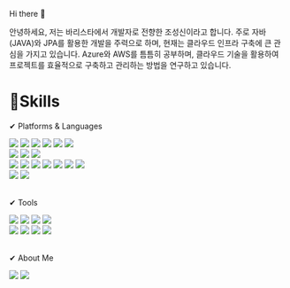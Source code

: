 <p>Hi there 👋</p>
<p>안녕하세요, 저는 바리스타에서 개발자로 전향한 조성신이라고 합니다.
주로 자바(JAVA)와 JPA를 활용한 개발을 주력으로 하며, 현재는 클라우드 인프라 구축에 큰 관심을 가지고 있습니다. Azure와 AWS를 틈틈히 공부하며, 클라우드 기술을 활용하여 프로젝트를 효율적으로 구축하고 관리하는 방법을 연구하고 있습니다.
 </p>

# 💪Skills
✔ Platforms & Languages
<div>
<img src="https://img.shields.io/badge/Java-007396?style=flat&logo=Conda-Forge&logoColor=white" />
<img src="https://img.shields.io/badge/JPA-FF0000?style=flat&logo=Conda-Forge&logoColor=white" />
<img src="https://img.shields.io/badge/QueryDsl-007396?style=flat&logo=QueryDsl&logoColor=white" />
<img src="https://img.shields.io/badge/MyBatis-FF0000?style=flat&logo=QueryDsl&logoColor=white" />
<img src="https://img.shields.io/badge/Spring-6DB33F?style=flat&logo=Spring&logoColor=white" />
<img src="https://img.shields.io/badge/SpringBoot-6DB33F?style=flat&logo=SpringBoot&logoColor=white" />
  <br>
<img src="https://img.shields.io/badge/Docker-2496ED?style=flat&logo=Docker&logoColor=white" />
<img src="https://img.shields.io/badge/AWS-232F3E?style=flat&logo=Amazon Aws&logoColor=white" />
<img src="https://img.shields.io/badge/Azure-0078D4?style=flat&logo=microsoftazure&logoColor=white" />
  <br>
<img src="https://img.shields.io/badge/HTML-E34F26?style=flat&logo=HTML&logoColor=white" />
<img src="https://img.shields.io/badge/CSS-1572B6?style=flat&logo=CSS&logoColor=white" />
<img src="https://img.shields.io/badge/JavaScript-F7DF1E?style=flat&logo=JavaScript&logoColor=white" />
<img src="https://img.shields.io/badge/jQuery-0769AD?style=flat&logo=jQuery&logoColor=white" />
<img src="https://img.shields.io/badge/Bootstrap-7952B3?style=flat&logo=Bootstrap&logoColor=white" />
<img src="https://img.shields.io/badge/Vue.js-41B883?style=flat&logo=Vue.js&logoColor=white" />
<img src="https://img.shields.io/badge/Vuetify-1867C0?style=flat&logo=Vuetify&logoColor=white" />
  <br>
<img src="https://img.shields.io/badge/MySQL-4479A1?style=flat&logo=mysql&logoColor=white" />
<img src="https://img.shields.io/badge/ORACLE-F80000?style=flat&logo=oracle&logoColor=white" />
</div>

<br>

✔ Tools
<div>
<img src="https://img.shields.io/badge/intellij-000000?style=flat&logo=intellijidea&logoColor=white" />
<img src="https://img.shields.io/badge/webstorm-000000?style=flat&logo=webstorm&logoColor=white" />
<img src="https://img.shields.io/badge/datagrip-000000?style=flat&logo=datagrip&logoColor=white" />
 <img src="https://img.shields.io/badge/STS-6DB33F?style=flat&logo=Spring&logoColor=white" />
 <br>
<img src="https://img.shields.io/badge/Slack-4A154B?style=flat&logo=Slack&logoColor=white" />
<img src="https://img.shields.io/badge/Jira-0052CC?style=flat&logo=Jira&logoColor=white" />
<img src="https://img.shields.io/badge/Notion-000000?style=flat&logo=Notion&logoColor=white" />
<img src="https://img.shields.io/badge/figma-F24E1E?style=flat&logo=figma&logoColor=white" />
</div>

<br>

✔ About Me
<div>
<a href="https://sin0824.tistory.com/"><img src="https://img.shields.io/badge/tistory-000000?style=flat-square&logo=tistory&logoColor=white"/></a>
<a href="https://www.notion.so/0c2d74a16b22403393f47f255f63dd18?pvs=4"> <img src="https://img.shields.io/badge/Notion-000000?style=flat&logo=Notion&logoColor=white" />
</div>


